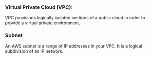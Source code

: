### Virtual Private Cloud (VPC):
VPC provisions logically isolated sections of a public cloud in order to provide a virtual private environment.

### Subnet
An AWS subnet is a range of IP addresses in your VPC. It is a logical subdivision of an IP network.

